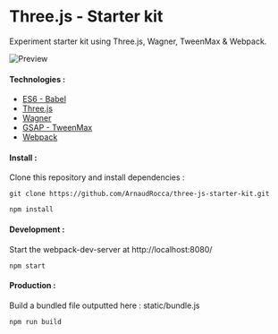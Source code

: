 # Three.js - Starter kit

Experiment starter kit using Three.js, Wagner, TweenMax & Webpack.

![Preview](http://lab.arnaudrocca.fr/previews/three-js-starter-kit-preview.png)

#### Technologies :

* [ES6 - Babel](https://github.com/babel/babel)
* [Three.js](https://github.com/mrdoob/three.js)
* [Wagner](https://github.com/superguigui/Wagner)
* [GSAP - TweenMax](http://greensock.com/tweenmax)
* [Webpack](https://github.com/webpack/webpack)

#### Install :

Clone this repository and install dependencies :
```shell
git clone https://github.com/ArnaudRocca/three-js-starter-kit.git
```
```shell
npm install
```

#### Development :

Start the webpack-dev-server at http://localhost:8080/
```shell
npm start
```

#### Production :

Build a bundled file outputted here : static/bundle.js
```shell
npm run build
```
